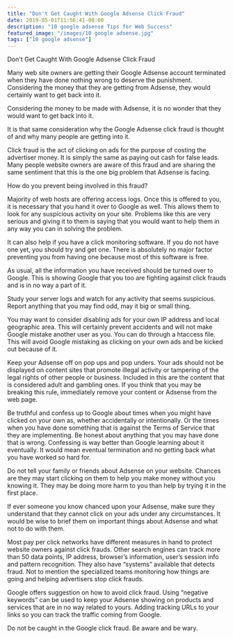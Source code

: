 ```yaml
---
title: "Don't Get Caught With Google Adsense Click Fraud"
date: 2019-05-01T11:56:41-08:00
description: "10 google adsense Tips for Web Success"
featured_image: "/images/10 google adsense.jpg"
tags: ["10 google adsense"]
---
```


Don't Get Caught With Google Adsense Click Fraud 

Many web site owners are getting their Google Adsense account terminated when they have done nothing wrong to deserve the punishment. Considering the money that they are getting from Adsense, they would certainly want to get back into it. 

Considering the money to be made with Adsense, it is no wonder that they would want to get back into it. 

It is that same consideration why the Google Adsense click fraud is thought of and why many people are getting into it.

Click fraud is the act of clicking on ads for the purpose of costing the advertiser money. It is simply the same as paying out cash for false leads. Many people website owners are aware of this fraud and are sharing the same sentiment that this is the one big problem that Adsense is facing.

How do you prevent being involved in this fraud?

Majority of web hosts are offering access logs. Once this is offered to you, it is necessary that you hand it over to Google as well. This allows them to look for any suspicious activity on your site. Problems like this are very serious and giving it to them is saying that you would want to help them in any way you can in solving the problem.

It can also help if you have a click monitoring software. If you do not have one yet, you should try and get one. There is absolutely no major factor preventing you from having one because most of this software is free. 

As usual, all the information you have received should be turned over to Google. This is showing Google that you too are fighting against click frauds and is in no way a part of it. 

Study your server logs and watch for any activity that seems suspicious. Report anything that you may find odd, may it big or small thing. 

You may want to consider disabling ads for your own IP address and local geographic area. This will certainly prevent accidents and will not make Google mistake another user as you. You can do through a htaccess file. This will avoid Google mistaking as clicking on your own ads and be kicked out because of it. 

Keep your Adsense off on pop ups and pop unders. Your ads should not be displayed on content sites that promote illegal activity or tampering of the legal rights of other people or business. Included in this are the content that is considered adult and gambling ones. If you think that you may be breaking this rule, immediately remove your content or Adsense from the web page.

Be truthful and confess up to Google about times when you might have clicked on your own as, whether accidentally or intentionally. Or the times when you have done something that is against the Terms of Service that they are implementing. Be honest about anything that you may have done that is wrong. Confessing is way better than Google learning about it eventually. It would mean eventual termination and no getting back what you have worked so hard for. 

Do not tell your family or friends about Adsense on your website. Chances are they may start clicking on them to help you make money without you knowing it. They may be doing more harm to you than help by trying it in the first place. 

If ever someone you know chanced upon your Adsense, make sure they understand that they cannot click on your ads under any circumstances. It would be wise to brief them on important things about Adsense and what not to do with them.

Most pay per click networks have different measures in hand to protect website owners against click frauds. Other search engines can track more than 50 data points, IP address, browser’s information, user’s session info and pattern recognition. They also have “systems” available that detects fraud. Not to mention the specialized teams monitoring how things are going and helping advertisers stop click frauds.

Google offers suggestion on how to avoid click fraud. Using “negative keywords” can be used to keep your Adsense showing on products and services that are in no way related to yours. Adding tracking URLs to your links so you can track the traffic coming from Google. 

Do not be caught in the Google click fraud. Be aware and be wary.

